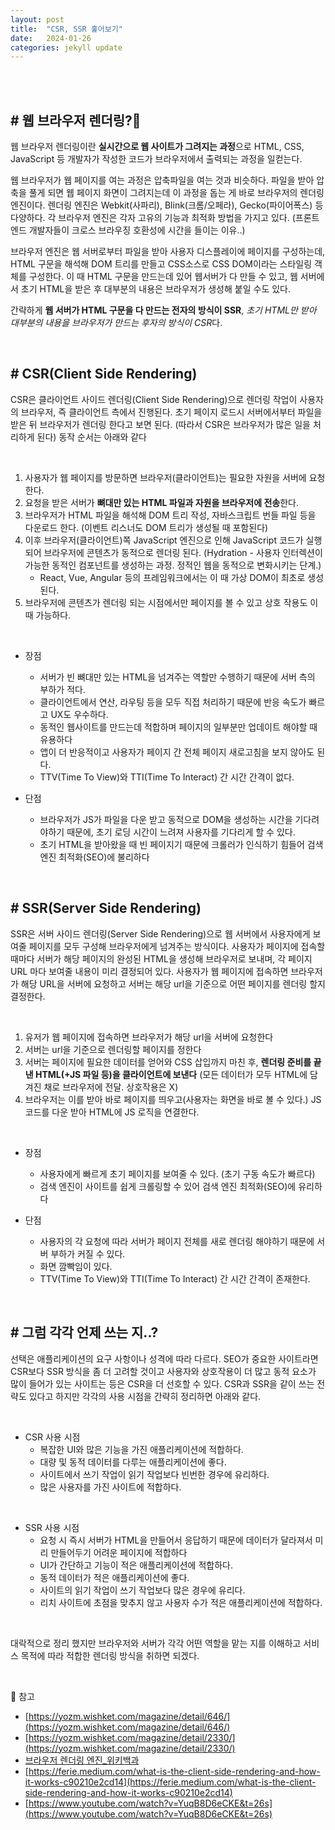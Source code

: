 ```yaml
---
layout: post
title:  "CSR, SSR 훑어보기"
date:   2024-01-26
categories: jekyll update
---
```


<br/>
<br/>

## # 웹 브라우저 렌더링?🤔


웹 브라우저 렌더링이란 **실시간으로 웹 사이트가 그려지는 과정**으로 HTML, CSS, JavaScript 등 개발자가 작성한 코드가 브라우저에서 출력되는 과정을 일컫는다. 

웹 브라우저가 웹 페이지를 여는 과정은 압축파일을 여는 것과 비슷하다. 파일을 받아 압축을 풀게 되면 웹 페이지 화면이 그려지는데 이 과정을 돕는 게 바로 브라우저의 렌더링 엔진이다. 렌더링 엔진은 Webkit(사파리), Blink(크롬/오페라), Gecko(파이어폭스) 등 다양하다. 각 브라우저 엔진은 각자 고유의 기능과 최적화 방법을 가지고 있다. (프론트엔드 개발자들이 크로스 브라우징 호환성에 시간을 들이는 이유..) 

브라우저 엔진은 웹 서버로부터 파일을 받아 사용자 디스플레이에 페이지를 구성하는데, HTML 구문을 해석해 DOM 트리를 만들고 CSS소스로 CSS DOM이라는 스타일링 객체를 구성한다. 이 때 HTML 구문을 만드는데 있어 웹서버가 다 만들 수 있고, 웹 서버에서 초기 HTML을 받은 후 대부분의 내용은 브라우저가 생성해 붙일 수도 있다.

간략하게 **웹 서버가 HTML 구문을 다 만드는 전자의 방식이 SSR**, *초기 HTML만 받아 대부분의 내용을 브라우저가 만드는 후자의 방식이 CSR*다. 

<br/>

## # CSR(Client Side Rendering)


CSR은 클라이언트 사이드 렌더링(Client Side Rendering)으로 렌더링 작업이 사용자의 브라우저, 즉 클라이언트 측에서 진행된다. 초기 페이지 로드시 서버에서부터 파일을 받은 뒤 브라우저가 렌더링 한다고 보면 된다. (따라서 CSR은 브라우저가 많은 일을 처리하게 된다) 동작 순서는 아래와 같다

<br/>

1. 사용자가 웹 페이지를 방문하면 브라우저(클라이언트)는 필요한 자원을 서버에 요청한다.
2. 요청을 받은 서버가 **뼈대만 있는 HTML 파일과 자원을 브라우저에 전송**한다.
3. 브라우저가 HTML 파일을 해석해 DOM 트리 작성, 자바스크립트 번들 파일 등을 다운로드 한다. (이벤트 리스너도 DOM 트리가 생성될 때 포함된다)
4. 이후 브라우저(클라이언트)쪽  JavaScript 엔진으로 인해 JavaScript 코드가 실행되어 브라우저에 콘텐츠가 동적으로 렌더링 된다. (Hydration - 사용자 인터렉션이 가능한 동적인 컴포넌트를 생성하는 과정. 정적인 웹을 동적으로 변화시키는 단계.) 
	- React, Vue, Angular 등의 프레임워크에서는 이 때 가상 DOM이 최초로 생성된다. 
5. 브라우저에 콘텐츠가 렌더링 되는 시점에서만 페이지를 볼 수 있고 상호 작용도 이 때 가능하다. 

<br/>

- 장점
	- 서버가 빈 뼈대만 있는 HTML을 넘겨주는 역할만 수행하기 때문에 서버 측의 부하가 적다.
	- 클라이언트에서 연산, 라우팅 등을 모두 직접 처리하기 때문에 반응 속도가 빠르고 UX도 우수하다.
	- 동적인 웹사이트를 만드는데 적합하며 페이지의 일부분만 업데이트 해야할 때 유용하다
	- 앱이 더 반응적이고 사용자가 페이지 간 전체 페이지 새로고침을 보지 않아도 된다.
	- TTV(Time To View)와 TTI(Time To Interact) 간 시간 간격이 없다.

- 단점
	- 브라우저가 JS가 파일을 다운 받고 동적으로 DOM을 생성하는 시간을 기다려야하기 때문에, 초기 로딩 시간이 느려져 사용자를 기다리게 할 수 있다.
	- 초기 HTML을 받아왔을 때 빈 페이지기 때문에 크롤러가 인식하기 힘들어 검색 엔진 최적화(SEO)에 불리하다

<br/>

## # SSR(Server Side Rendering)


SSR은 서버 사이드 렌더링(Server Side Rendering)으로 웹 서버에서 사용자에게 보여줄 페이지를 모두 구성해 브라우저에게 넘겨주는 방식이다. 사용자가 페이지에 접속할 때마다 서버가 해당 페이지의 완성된 HTML을 생성해 브라우저로 보내며, 각 페이지 URL 마다 보여줄 내용이 미리 결정되어 있다. 사용자가 웹 페이지에 접속하면 브라우저가 해당 URL을 서버에 요청하고 서버는 해당 url을 기준으로 어떤 페이지를 렌더링 할지 결정한다. 

<br/>

1. 유저가 웹 페이지에 접속하면 브라우저가 해당 url을 서버에 요청한다
2. 서버는 url을 기준으로 렌더링할 페이지를 정한다
3. 서버는 페이지에 필요한 데이터를 얻어와 CSS 삽입까지 마친 후, **렌더링 준비를 끝낸 HTML(+JS 파일 등)을 클라이언트에 보낸다** (모든 데이터가 모두 HTML에 담겨진 채로 브라우저에 전달. 상호작용은 X)
4. 브라우저는 이를 받아 바로 페이지를 띄우고(사용자는 화면을 바로 볼 수 있다.) JS 코드를 다운 받아 HTML에 JS 로직을 연결한다.

<br/>

- 장점
	- 사용자에게 빠르게 초기 페이지를 보여줄 수 있다. (초기 구동 속도가 빠르다)
	- 검색 엔진이 사이트를 쉽게 크롤링할 수 있어 검색 엔진 최적화(SEO)에 유리하다

- 단점
	- 사용자의 각 요청에 따라 서버가 페이지 전체를 새로 렌더링 해야하기 때문에 서버 부하가 커질 수 있다.
	- 화면 깜빡임이 있다.
	- TTV(Time To View)와 TTI(Time To Interact) 간 시간 간격이 존재한다.

<br/>

## # 그럼 각각 언제 쓰는 지..?


선택은 애플리케이션의 요구 사항이나 성격에 따라 다르다. SEO가 중요한 사이트라면 CSR보다 SSR 방식을 좀 더 고려할 것이고 사용자와 상호작용이 더 많고 동적 요소가 많이 들어가 있는 사이트는 등은 CSR을 더 선호할 수 있다. CSR과 SSR을 같이 쓰는 전략도 있다고 하지만 각각의 사용 시점을 간략히 정리하면 아래와 같다. 

<br/>

- CSR 사용 시점
	- 복잡한 UI와 많은 기능을 가진 애플리케이션에 적합하다.
	- 대량 및 동적 데이터를 다루는 애플리케이션에 좋다.
	- 사이트에서 쓰기 작업이 읽기 작업보다 빈번한 경우에 유리하다.
	- 많은 사용자를 가진 사이트에 적합하다.

<br/>

- SSR 사용 시점
	- 요청 시 즉시 서버가 HTML을 만들어서 응답하기 때문에 데이터가 달라져서 미리 만들어두기 어려운 페이지에 적합하다
	- UI가 간단하고 기능이 적은 애플리케이션에 적합하다.
	- 동적 데이터가 적은 애플리케이션에 좋다.
	- 사이트의 읽기 작업이 쓰기 작업보다 많은 경우에 유리다.
	- 리치 사이트에 초점을 맞추지 않고 사용자 수가 적은 애플리케이션에 적합하다.

<br/>

대락적으로 정리 했지만 브라우저와 서버가 각각 어떤 역할을 맡는 지를 이해하고 서비스 목적에 따라 적합한 렌더링 방식을 취하면 되겠다.

<br/>

📌 참고

- [https://yozm.wishket.com/magazine/detail/646/](https://yozm.wishket.com/magazine/detail/646/)
- [https://yozm.wishket.com/magazine/detail/2330/](https://yozm.wishket.com/magazine/detail/2330/)
- [브라우저 렌더링 엔진_위키백과](https://ko.wikipedia.org/wiki/%EB%B8%8C%EB%9D%BC%EC%9A%B0%EC%A0%80_%EC%97%94%EC%A7%84)
- [https://ferie.medium.com/what-is-the-client-side-rendering-and-how-it-works-c90210e2cd14](https://ferie.medium.com/what-is-the-client-side-rendering-and-how-it-works-c90210e2cd14)
- [https://www.youtube.com/watch?v=YuqB8D6eCKE&t=26s](https://www.youtube.com/watch?v=YuqB8D6eCKE&t=26s)

<br/>
<br/>